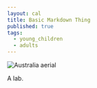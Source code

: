 ```yaml
---
layout: cal
title: Basic Markdown Thing
published: true
tags: 
  - young_children
  - adults
---
```


![Australia aerial](/media/australia_nasa.jpg)

A lab.